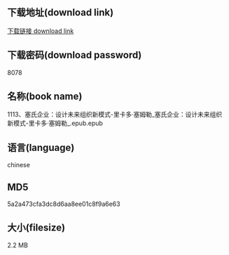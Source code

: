 ## 下载地址(download link)
[下载链接 download link](https://voluble-croquembouche-d321dc.netlify.app/?s=1113%E3%80%81%E5%A1%9E%E6%B0%8F%E4%BC%81%E4%B8%9A%EF%BC%9A%E8%AE%BE%E8%AE%A1%E6%9C%AA%E6%9D%A5%E7%BB%84%E7%BB%87%E6%96%B0%E6%A8%A1%E5%BC%8F-%E9%87%8C%E5%8D%A1%E5%A4%9A%C2%B7%E5%A1%9E%E5%A7%86%E5%8B%92_%E5%A1%9E%E6%B0%8F%E4%BC%81%E4%B8%9A%EF%BC%9A%E8%AE%BE%E8%AE%A1%E6%9C%AA%E6%9D%A5%E7%BB%84%E7%BB%87%E6%96%B0%E6%A8%A1%E5%BC%8F-%E9%87%8C%E5%8D%A1%E5%A4%9A%C2%B7%E5%A1%9E%E5%A7%86%E5%8B%92_.epub)

## 下载密码(download password)
8078

## 名称(book name)
1113、塞氏企业：设计未来组织新模式-里卡多·塞姆勒_塞氏企业：设计未来组织新模式-里卡多·塞姆勒_.epub.epub

## 语言(language)
chinese

## MD5
5a2a473cfa3dc8d6aa8ee01c8f9a6e63

## 大小(filesize)
2.2 MB
